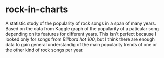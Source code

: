 # rock-in-charts

A statistic study of the popularity of rock songs in a span of many years. Based on the data from Kaggle graph of the popularity of a paticular song depending on its features for different years. 
This isn't perfect because I looked only for songs from *Billbord hot 100*, but I think there are enough data to gain general understandig of the main popularity trends of one or the other kind of rock songs per year.
